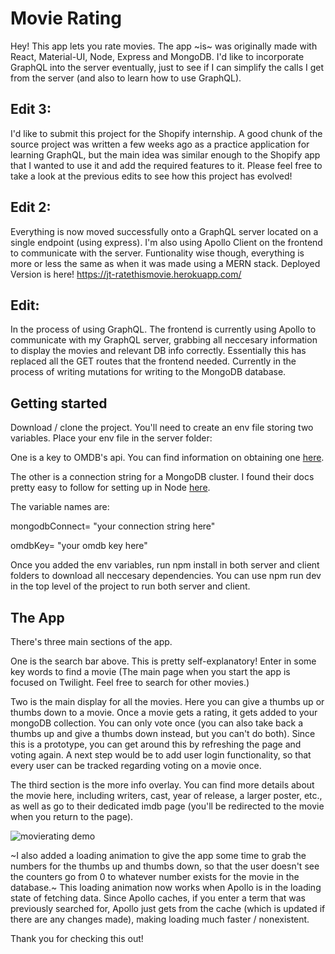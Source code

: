 # Movie Rating

Hey! This app lets you rate movies. The app ~is~ was originally made with React, Material-UI, Node, Express and MongoDB. I'd like to incorporate GraphQL into the server eventually, just to see if I can simplify the calls I get from the server (and also to learn how to use GraphQL).

## Edit 3:
I'd like to submit this project for the Shopify internship. A good chunk of the source project was written a few weeks ago as a practice application for learning GraphQL, but the main idea was similar enough to the Shopify app that I wanted to use it and add the required features to it. Please feel free to take a look at the previous edits to see how this project has evolved!

## Edit 2:
Everything is now moved successfully onto a GraphQL server located on a single endpoint (using express). I'm also using Apollo Client on the frontend to communicate with the server. Funtionality wise though, everything is more or less the same as when it was made using a MERN stack.
Deployed Version is here! https://jt-ratethismovie.herokuapp.com/

## Edit:
In the process of using GraphQL. The frontend is currently using Apollo to communicate with my GraphQL server, grabbing all neccesary information to display the movies and relevant DB info correctly. Essentially this has replaced all the GET routes that the frontend needed. Currently in the process of writing mutations for writing to the MongoDB database.

## Getting started

Download / clone the project. You'll need to create an env file storing two variables. Place your env file in the server folder:

One is a key to OMDB's api. You can find information on obtaining one [here](http://www.omdbapi.com/).

The other is a connection string for a MongoDB cluster. I found their docs pretty easy to follow for setting up in Node
[here](https://docs.atlas.mongodb.com/getting-started/).

The variable names are:

mongodbConnect= "your connection string here"

omdbKey= "your omdb key here"

Once you added the env variables, run npm install in both server and client folders to download all neccesary dependencies. You can use npm run dev in the top level of the project to run both server and client.

## The App

There's three main sections of the app.

One is the search bar above. This is pretty self-explanatory! Enter in some key words to find a movie (The main page when you start the app is focused on Twilight. Feel free to search for other movies.)

Two is the main display for all the movies. Here you can give a thumbs up or thumbs down to a movie. Once a movie gets a rating, it gets added to your mongoDB collection. You can only vote once (you can also take back a thumbs up and give a thumbs down instead, but you can't do both). Since this is a prototype, you can get around this by refreshing the page and voting again. A next step would be to add user login functionality, so that every user can be tracked regarding voting on a movie once.

The third section is the more info overlay. You can find more details about the movie here, including writers, cast, year of release, a larger poster, etc., as well as go to their dedicated imdb page (you'll be redirected to the movie when you return to the page).

![movierating demo](http://g.recordit.co/hA9ZqISh6D.gif)

~I also added a loading animation to give the app some time to grab the numbers for the thumbs up and thumbs down, so that the user doesn't see the counters go from 0 to whatever number exists for the movie in the database.~ This loading animation now works when Apollo is in the loading state of fetching data. Since Apollo caches, if you enter a term that was previously searched for, Apollo just gets from the cache (which is updated if there are any changes made), making loading much faster / nonexistent.

Thank you for checking this out!
